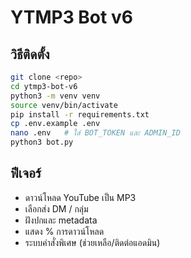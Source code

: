 # YTMP3 Bot v6

## วิธีติดตั้ง
```bash
git clone <repo>
cd ytmp3-bot-v6
python3 -m venv venv
source venv/bin/activate
pip install -r requirements.txt
cp .env.example .env
nano .env   # ใส่ BOT_TOKEN และ ADMIN_ID
python3 bot.py
```

## ฟีเจอร์
- ดาวน์โหลด YouTube เป็น MP3
- เลือกส่ง DM / กลุ่ม
- ฝังปกและ metadata
- แสดง % การดาวน์โหลด
- ระบบคำสั่งพิเศษ (ช่วยเหลือ/ติดต่อแอดมิน)
